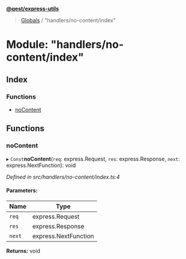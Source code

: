 **[@qest/express-utils](../README.md)**

> [Globals](../README.md) / "handlers/no-content/index"

# Module: "handlers/no-content/index"

## Index

### Functions

* [noContent](_handlers_no_content_index_.md#nocontent)

## Functions

### noContent

▸ `Const`**noContent**(`req`: express.Request, `res`: express.Response, `next`: express.NextFunction): void

*Defined in src/handlers/no-content/index.ts:4*

#### Parameters:

Name | Type |
------ | ------ |
`req` | express.Request |
`res` | express.Response |
`next` | express.NextFunction |

**Returns:** void
